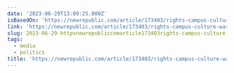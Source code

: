 ```yaml
---
date: '2023-06-29T13:09:25.000Z'
isBasedOn: 'https://newrepublic.com/article/173403/rights-campus-culture-war-machine'
link: 'https://newrepublic.com/article/173403/rights-campus-culture-war-machine'
slug: 2023-06-29-httpsnewrepubliccomarticle173403rights-campus-culture-war-machine
tags:
  - media
  - politics
title: 'https://newrepublic.com/article/173403/rights-campus-culture-war-machine'
---
```


